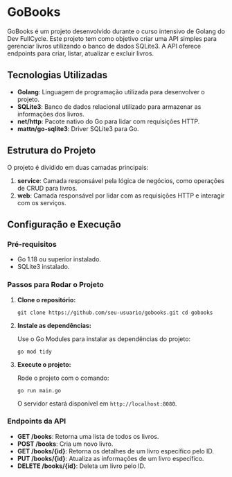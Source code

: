 
# GoBooks

GoBooks é um projeto desenvolvido durante o curso intensivo de Golang do Dev FullCycle. Este projeto tem como objetivo criar uma API simples para gerenciar livros utilizando o banco de dados SQLite3. A API oferece endpoints para criar, listar, atualizar e excluir livros.

## Tecnologias Utilizadas

-   **Golang**: Linguagem de programação utilizada para desenvolver o projeto.
-   **SQLite3**: Banco de dados relacional utilizado para armazenar as informações dos livros.
-   **net/http**: Pacote nativo do Go para lidar com requisições HTTP.
-   **mattn/go-sqlite3**: Driver SQLite3 para Go.

## Estrutura do Projeto

O projeto é dividido em duas camadas principais:

1.  **service**: Camada responsável pela lógica de negócios, como operações de CRUD para livros.
2.  **web**: Camada responsável por lidar com as requisições HTTP e interagir com os serviços.

## Configuração e Execução

### Pré-requisitos

-   Go 1.18 ou superior instalado.
-   SQLite3 instalado.

### Passos para Rodar o Projeto

1.  **Clone o repositório:**
            
    `git clone https://github.com/seu-usuario/gobooks.git
    cd gobooks` 
    
2.  **Instale as dependências:**
    
    Use o Go Modules para instalar as dependências do projeto:
            
    `go mod tidy` 
    
3.  **Execute o projeto:**
    
    Rode o projeto com o comando:
    
    `go run main.go` 
    
    O servidor estará disponível em `http://localhost:8080`.
    

### Endpoints da API

-   **GET /books**: Retorna uma lista de todos os livros.
-   **POST /books**: Cria um novo livro.
-   **GET /books/{id}**: Retorna os detalhes de um livro específico pelo ID.
-   **PUT /books/{id}**: Atualiza as informações de um livro específico.
-   **DELETE /books/{id}**: Deleta um livro pelo ID.
